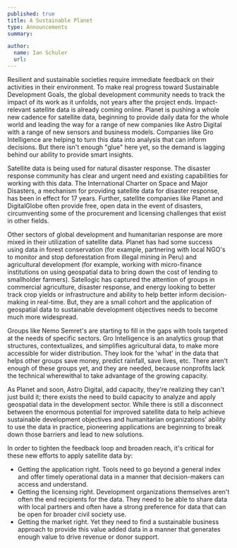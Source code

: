 ```yaml
---
published: true
title: A Sustainable Planet
type: Announcements
summary:

author:
  name: Ian Schuler
  url:
---
```


Resilient and sustainable societies require immediate feedback on their activities in their environment. To make real progress toward Sustainable Development Goals, the global development community needs to track the impact of its work as it unfolds, not years after the project ends. Impact-relevant satellite data is already coming online. Planet is pushing a whole new cadence for satellite data, beginning to provide daily data for the whole world and leading the way for a range of new companies like Astro Digital with a range of new sensors and business models. Companies like Gro Intelligence are helping to turn this data into analysis that can inform decisions. But there isn't enough "glue" here yet, so the demand is lagging behind our ability to provide smart insights.

Satellite data is being used for natural disaster response. The disaster response community has clear and urgent need and existing capabilities for working with this data. The International Charter on Space and Major Disasters, a mechanism for providing satellite data for disaster response, has been in effect for 17 years. Further, satellite companies like Planet and DigitalGlobe often provide free, open data in the event of disasters, circumventing some of the procurement and licensing challenges that exist in other fields.

Other sectors of global development and humanitarian response are more mixed in their utilization of satellite data. Planet has had some success using data in forest conservation (for example, partnering with local NGO's to monitor and stop deforestation from illegal mining in Peru) and agricultural development (for example, working with micro-finance institutions on using geospatial data to bring down the cost of lending to smallholder farmers). Satellogic has captured the attention of groups in commercial agriculture, disaster response, and energy looking to better track crop yields or infrastructure and ability to help better inform decision-making in real-time. But, they are a small cohort and the application of geospatial data to sustainable development objectives needs to become much more widespread.

Groups like Nemo Semret's are starting to fill in the gaps with tools targeted at the needs of specific sectors. Gro Intelligence is an analytics group that structures, contextualizes, and simplifies agricultural data, to make more accessible for wider distribution. They look for the 'what' in the data that helps other groups save money, predict rainfall, save lives, etc. There aren't enough of these groups yet, and they are needed, because nonprofits lack the technical wherewithal to take advantage of the growing capacity.

As Planet and soon, Astro Digital, add capacity, they're realizing they can't just build it; there exists the need to build capacity to analyze and apply geospatial data in the development sector. While there is still a disconnect between the enormous potential for improved satellite data to help achieve sustainable development objectives and humanitarian organizations’ ability to use the data in practice, pioneering applications are beginning to break down those barriers and lead to new solutions.

In order to tighten the feedback loop and broaden reach, it's critical for these new efforts to apply satellite data by:
- Getting the application right. Tools need to go beyond a general index and offer timely operational data in a manner that decision-makers can access and understand.
- Getting the licensing right. Development organizations themselves aren't often the end recipients for the data. They need to be able to share data with local partners and often have a strong preference for data that can be open for broader civil society use.
- Getting the market right. Yet they need to find a sustainable business approach to provide this value added data in a manner that generates enough value to drive revenue or donor support.
